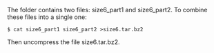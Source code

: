 The folder contains two files: size6_part1 and size6_part2. 
To combine these files into a single one:

```
$ cat size6_part1 size6_part2 >size6.tar.bz2
```

Then uncompress the file size6.tar.bz2.
